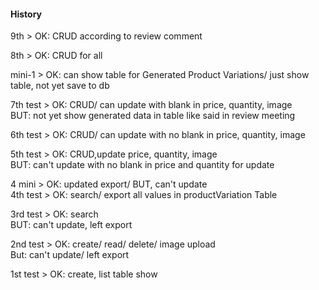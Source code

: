 #### History

9th > OK: CRUD according to review comment  

8th > OK: CRUD for all  

mini-1 > OK: can show table for Generated Product Variations/ just show table, not yet save to db

7th test > OK: CRUD/ can update with blank in price, quantity, image  
BUT: not yet show generated data in table like said in review meeting

6th test > OK: CRUD/ can update with no blank in price, quantity, image

5th test > OK: CRUD,update price, quantity, image  
BUT: can't update with no blank in price and quantity for update

4 mini > OK: updated export/ BUT, can't update  
4th test > OK: search/ export all values in productVariation Table

3rd test > OK: search  
BUT: can't update, left export

2nd test > OK: create/ read/ delete/ image upload  
But: can't update/ left export

1st test > OK: create, list table show
